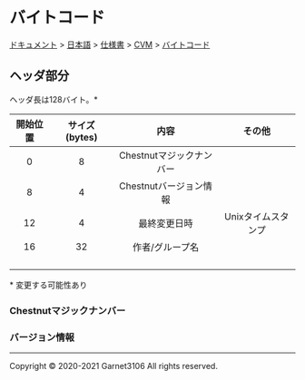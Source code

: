 # バイトコード

[ドキュメント](../../../../index.md) > [日本語](../../../index.md) > [仕様書](../../index.md) > [CVM](../index.md) > [バイトコード](./index.md)

## ヘッダ部分

ヘッダ長は128バイト。\*

|開始位置|サイズ (bytes)|内容|その他|
|:-:|:-:|:-:|:-:|
|0|8|Chestnutマジックナンバー||
|8|4|Chestnutバージョン情報||
|12|4|最終変更日時|Unixタイムスタンプ|
|16|32|作者/グループ名||
|||||
|||||
|||||
|||||

\* 変更する可能性あり

### Chestnutマジックナンバー

### バージョン情報

---

Copyright © 2020-2021 Garnet3106 All rights reserved.
